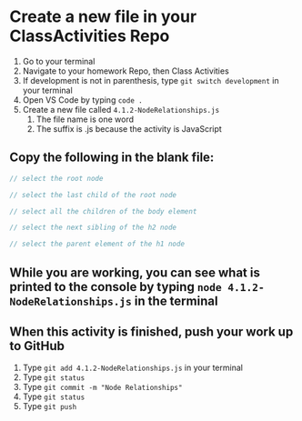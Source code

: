 # Create a new file in your ClassActivities Repo

1. Go to your terminal
2. Navigate to your homework Repo, then Class Activities
3. If development is not in parenthesis, type `git switch development` in your terminal
4. Open VS Code by typing `code .`
5. Create a new file called `4.1.2-NodeRelationships.js`
    1. The file name is one word
    2. The suffix is .js because the activity is JavaScript

## Copy the following in the blank file:

```javascript
// select the root node

// select the last child of the root node

// select all the children of the body element

// select the next sibling of the h2 node

// select the parent element of the h1 node
```

## While you are working, you can see what is printed to the console by typing `node 4.1.2-NodeRelationships.js` in the terminal

## When this activity is finished, push your work up to GitHub

1. Type `git add 4.1.2-NodeRelationships.js` in your terminal
2. Type `git status`
3. Type `git commit -m "Node Relationships"`
4. Type `git status`
5. Type `git push`
